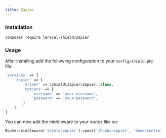 ```yaml
---
title: Zapier
---
```


<packagist repo="laravel-shield/zapier"></packagist>

### Installation

```bash
composer require laravel-shield/zapier
```

### Usage

After installing add the following configuration to your `config/shield.php` file:

````php
'services' => [
    'zapier' => [
        'driver' => \Shield\Zapier\Zapier::class,
        'options' => [
            'username' => 'your-username',
            'password' => 'your-password',
        ]
    ]
]
````

You can now add the middleware to your routes like so:

````php
Route::middleware('shield:zapier')->post('/hooks/zapier', 'HooksController@zapier');
````

